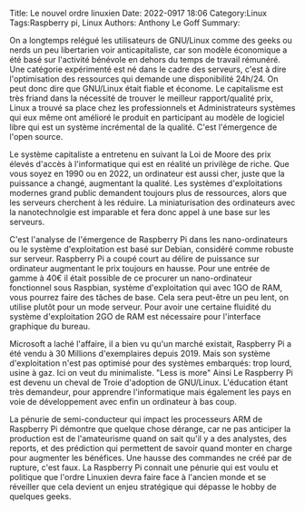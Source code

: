 Title: Le nouvel ordre linuxien
Date: 2022-0917 18:06
Category:Linux
Tags:Raspberry pi, Linux
Authors: Anthony Le Goff
Summary:

On a longtemps relégué les utilisateurs de GNU/Linux comme des geeks ou nerds un peu libertarien voir anticapitaliste, car son modèle économique a été basé sur l'activité bénévole en dehors du temps de travail rémunéré. Une catégorie expérimenté est né dans le cadre des serveurs, c'est à dire l'optimisation des ressources qui demande une disponibilité 24h/24. On peut donc dire que GNU/Linux était fiable et économe. Le capitalisme est très friand dans la nécessité de trouver le meilleur rapport/qualité prix, Linux a trouvé sa place chez les professionnels et Administrateurs systèmes qui eux même ont amélioré le produit en participant au modèle de logiciel libre qui est un système incrémental de la qualité. C'est l'émergence de l'open source. 

Le système capitaliste a entretenu en suivant la Loi de Moore des prix élevés d'accès à l'informatique qui est en réalité un privilège de riche. Que vous soyez en 1990 ou en 2022, un ordinateur est aussi cher, juste que la puissance a changé, augmentant la qualité. Les systèmes d'exploitations modernes grand public demandent toujours plus de ressources, alors que les serveurs cherchent à les réduire. La miniaturisation des ordinateurs avec la nanotechnolgie est imparable et fera donc appel à une base sur les serveurs.

C'est l'analyse de l'émergence de Raspberry Pi dans les nano-ordinateurs ou le système d'exploitation est basé sur Debian, considéré comme robuste sur serveur. Raspberry Pi a coupé court au délire de puissance sur ordinateur augmentant le prix toujours en hausse. Pour une entrée de gamme à 40€ il était possible de ce procurer un nano-ordinateur fonctionnel sous Raspbian, système d'exploitation qui avec 1GO de RAM, vous pourrez faire des tâches de base. Cela sera peut-être un peu lent, on utilise plutôt pour un mode serveur. Pour avoir une certaine fluidité du système d'exploitation 2GO de RAM est nécessaire pour l'interface graphique du bureau.

Microsoft a laché l'affaire, il a bien vu qu'un marché existait, Raspberry Pi a été vendu à 30 Millions d'exemplaires depuis 2019. Mais son système d'exploitation n'est pas optimisé pour des systèmes embarqués: trop lourd, usine à gaz. Ici on veut du minimaliste. "Less is more" Ainsi Le Raspberry Pi est devenu un cheval de Troie d'adoption de GNU/Linux. L'éducation étant très demandeur, pour apprendre l'informatique mais également les pays en voie de développement avec enfin un ordinateur à bas coup. 

La pénurie de semi-conducteur qui impact les processeurs ARM de Raspberry Pi démontre que quelque chose dérange, car ne pas anticiper la production est de l'amateurisme quand on sait qu'il y a des analystes, des reports, et des prédiction qui permettent de savoir quand monter en charge pour augmenter les bénéfices. Une hausse des commandes ne créé par de rupture, c'est faux. La Raspberry Pi connait une pénurie qui est voulu et politique que l'ordre Linuxien devra faire face à l'ancien monde et se réveiller que cela devient un enjeu stratégique qui dépasse le hobby de quelques geeks.

